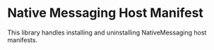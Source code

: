 # Native Messaging Host Manifest

This library handles installing and uninstalling NativeMessaging host manifests.
